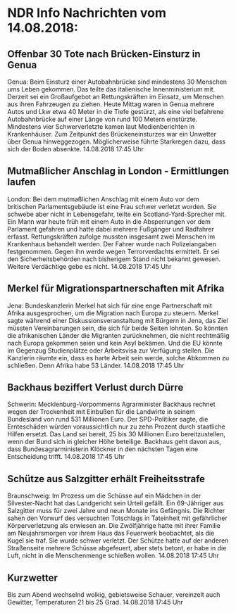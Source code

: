# NDR Info Nachrichten vom 14.08.2018:


## Offenbar 30 Tote nach Brücken-Einsturz in Genua
Genua: Beim Einsturz einer Autobahnbrücke sind mindestens 30 Menschen ums Leben gekommen. Das teilte das italienische Innenministerium mit. Derzeit sei ein Großaufgebot an Rettungskräften im Einsatz, um Menschen aus ihren Fahrzeugen zu ziehen. Heute Mittag waren in Genua mehrere Autos und Lkw etwa 40 Meter in die Tiefe gestürzt, als eine viel befahrene Autobahnbrücke auf einer Länge von rund 100 Metern einstürzte. Mindestens vier Schwerverletzte kamen laut Medienberichten in Krankenhäuser. Zum Zeitpunkt des Brückeneinsturzes war ein Unwetter über Genua hinweggezogen. Möglicherweise führte Starkregen dazu, dass sich der Boden absenkte. 14.08.2018 17:45 Uhr 

## Mutmaßlicher Anschlag in London - Ermittlungen laufen
London: Bei dem mutmaßlichen Anschlag mit einem Auto vor dem britischen Parlamentsgebäude ist eine Frau schwer verletzt worden. Sie schwebe aber nicht in Lebensgefahr, teilte ein Scotland-Yard-Sprecher mit. Ein Mann war heute früh mit einem Auto in die Absperrungen vor dem Parlament gefahren und hatte dabei mehrere Fußgänger und Radfahrer erfasst. Rettungskräften zufolge mussten insgesamt zwei Menschen im Krankenhaus behandelt werden. Der Fahrer wurde nach Polizeiangaben festgenommen. Gegen ihn werde wegen Terrorverdachts ermittelt. Er sei den Sicherheitsbehörden nach bisherigem Stand nicht bekannt gewesen. Weitere Verdächtige gebe es nicht. 14.08.2018 17:45 Uhr 

## Merkel für Migrationspartnerschaften mit Afrika
Jena: Bundeskanzlerin Merkel hat sich für eine enge Partnerschaft mit Afrika ausgesprochen, um die Migration nach Europa zu steuern. Merkel sagte während einer Diskussionsveranstaltung mit Bürgern in Jena, das Ziel müssten Vereinbarungen sein, die sich für beide Seiten lohnten. So könnten die afrikanischen Länder die Migranten zurücknehmen, die nicht rechtmäßig nach Europa gekommen seien und kein Asyl bekämen. Und die EU könnte im Gegenzug Studienplätze oder Arbeitsvisa zur Verfügung stellen. Die Kanzlerin räumte ein, dass es harte Arbeit sein werde, solche Abkommen zu schließen. Denn Afrika habe 53 Länder. 14.08.2018 17:45 Uhr 

## Backhaus beziffert Verlust durch Dürre
Schwerin: Mecklenburg-Vorpommerns Agrarminister Backhaus rechnet wegen der Trockenheit mit Einbußen für die Landwirte in seinem Bundesland von rund 531 Millionen Euro. Der SPD-Politiker sagte, die Ernteschäden würden voraussichtlich nur zu zehn Prozent durch staatliche Hilfen ersetzt. Das Land sei bereit, 25 bis 30 Millionen Euro bereitzustellen, wenn der Bund sich in gleicher Höhe beteilige. Backhaus geht davon aus, dass Bundesagrarministerin Klöckner in den nächsten Tagen eine Entscheidung trifft. 14.08.2018 17:45 Uhr 

## Schütze aus Salzgitter erhält Freiheitsstrafe
Braunschweig: Im Prozess um die Schüsse auf ein Mädchen in der Silvester-Nacht hat das Landgericht sein Urteil gefällt. Ein 69-Jähriger aus Salzgitter muss für zwei Jahre und neun Monate ins Gefängnis. Die Richter sahen den Vorwurf des versuchten Totschlags in Tateinheit mit gefährlicher Körperverletzung als erwiesen an. Die Zwölfjährige hatte mit ihrer Familie am Neujahrsmorgen vor ihrem Haus das Feuerwerk beobachtet, als die Kugel sie traf. Sie wurde schwer verletzt. Der Schütze hatte auf der anderen Straßenseite mehrere Schüsse abgefeuert, aber stets betont, er habe in die Luft, nicht in die Menschenmenge schießen wollen. 14.08.2018 17:45 Uhr 

## Kurzwetter
Bis zum Abend wechselnd wolkig, gebietsweise Schauer, vereinzelt auch Gewitter, Temperaturen 21 bis 25 Grad. 14.08.2018 17:45 Uhr 
